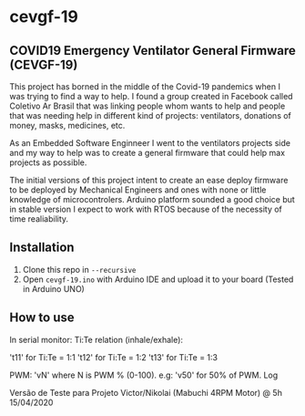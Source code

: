 # cevgf-19
## COVID19 Emergency Ventilator General Firmware (CEVGF-19)

This project has borned in the middle of the Covid-19 pandemics when I was trying to find a way to help. I found a group created in Facebook called Coletivo Ar Brasil that was linking people whom wants to help and people that was needing help in different kind of projects: ventilators, donations of money, masks, medicines, etc.

As an Embedded Software Enginneer I went to the ventilators projects side and my way to help was to create a general firmware that could help max projects as possible.

The initial versions of this project intent to create an ease deploy firmware to be deployed by Mechanical Engineers and ones with none or little knowledge of microcontrolers. Arduino platform sounded a good choice but in stable version I expect to work with RTOS because of the necessity of time realiability.

## Installation

1. Clone this repo in `--recursive`
2. Open `cevgf-19.ino` with Arduino IDE and upload it to your board (Tested in Arduino UNO)

## How to use
In serial monitor:
Ti:Te relation (inhale/exhale):

't11' for Ti:Te = 1:1 't12' for Ti:Te = 1:2 't13' for Ti:Te = 1:3

PWM:
'vN' where N is PWM % (0-100). e.g: 'v50' for 50% of PWM.
Log

Versão de Teste para Projeto Victor/Nikolai (Mabuchi 4RPM Motor) @ 5h 15/04/2020